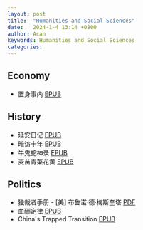 ```yaml
---
layout: post
title:  "Humanities and Social Sciences"
date:   2024-1-4 13:14 +0800
author: Acan
keywords: Humanities and Social Sciences
categories: 
---
```


## Economy

- 置身事内 [EPUB](https://raw.githubusercontent.com/Zeyu-Xie/Wisteria-Storage-1/main/Myosotis-Library/humanities_and_social_sciences/economy/%E7%BD%AE%E8%BA%AB%E4%BA%8B%E5%86%85.epub)

## History

- 延安日记 [EPUB](https://raw.githubusercontent.com/Zeyu-Xie/Wisteria-Storage-1/main/Myosotis-Library/humanities_and_social_sciences/history/%E5%BB%B6%E5%AE%89%E6%97%A5%E8%AE%B0.epub)
- 暗访十年 [EPUB](https://raw.githubusercontent.com/Zeyu-Xie/Wisteria-Storage-1/main/Myosotis-Library/humanities_and_social_sciences/history/%E6%9A%97%E8%AE%BF%E5%8D%81%E5%B9%B4.epub)
- 牛鬼蛇神录 [EPUB](https://raw.githubusercontent.com/Zeyu-Xie/Wisteria-Storage-1/main/Myosotis-Library/humanities_and_social_sciences/history/%E7%89%9B%E9%AC%BC%E8%9B%87%E7%A5%9E%E5%BD%95.epub)
- 麦苗青菜花黄 [EPUB](https://raw.githubusercontent.com/Zeyu-Xie/Wisteria-Storage-1/main/Myosotis-Library/humanities_and_social_sciences/history/%E9%BA%A6%E8%8B%97%E9%9D%92%E8%8F%9C%E8%8A%B1%E9%BB%84.epub)

## Politics

- 独裁者手册 - [美] 布鲁诺·德·梅斯奎塔 [PDF](https://raw.githubusercontent.com/Zeyu-Xie/Wisteria-Storage-1/main/Myosotis-Library/humanities_and_social_sciences/politics/%E7%8B%AC%E8%A3%81%E8%80%85%E6%89%8B%E5%86%8C%20-%20%5B%E7%BE%8E%5D%20%E5%B8%83%E9%B2%81%E8%AF%BA%C2%B7%E5%BE%B7%C2%B7%E6%A2%85%E6%96%AF%E5%A5%8E%E5%A1%94.pdf)
- 血酬定律 [EPUB](https://raw.githubusercontent.com/Zeyu-Xie/Wisteria-Storage-1/main/Myosotis-Library/humanities_and_social_sciences/politics/%E8%A1%80%E9%85%AC%E5%AE%9A%E5%BE%8B.epub)
- China's Trapped Transition [EPUB](https://raw.githubusercontent.com/Zeyu-Xie/Wisteria-Storage-1/main/Myosotis-Library/humanities_and_social_sciences/politics/China's%20Trapped%20Transition.epub)